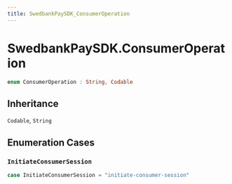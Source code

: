 ```yaml
---
title: SwedbankPaySDK_ConsumerOperation
---
```

# SwedbankPaySDK.ConsumerOperation

``` swift
enum ConsumerOperation : String, Codable 
```

## Inheritance

`Codable`, `String`

## Enumeration Cases

### `InitiateConsumerSession`

``` swift
case InitiateConsumerSession = "initiate-consumer-session"
```
